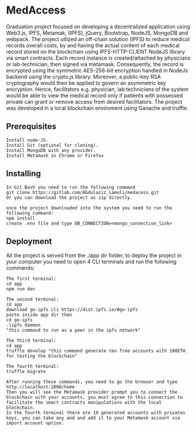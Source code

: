 # MedAccess
Graduation project focused on developing a decentralized application using Web3.js, IPFS, Metamak, (IPFS), jQuery, Bootstrap, NodeJS, MongoDB and webpack. The project utlized an off-chain solution (IPFS) to reduce medical records overall costs, by and having the actual content of each medical record stored on the blockchain using IPFS-HTTP-CLIENT NodeJS library via smart contracts. Each record instance is created/attached by physicians or lab-technician, then signed via metamask. Consequently, the record is encrypted using the symmetric AES-256-bit encryption handled in NodeJs backend using the crypto.js library. Moreover, a public-key RSA cryptography would then be applied to govern an asymmetric key encryption. Hence, facilitators e.g. physician, lab technicians of the system would be able to view the medical record only if patients with possessed private can grant or remove access from desired facilitators. The project was developed in a local blockchain enviroment using Ganache and truffle.

## Prerequisites

```
Install node-JS.
Install Git (optional for cloning).
Install MongoDB with any provider.
Install Metamask in Chrome or Firefox
```

## Installing

```
In Git Bash you need to run the following command
git clone https://gitlab.com/Abdulaziz_Lamoli/medacess.git
Or you can download the project as zip directly.
```

```
once the project downloaded into the system you need to run the following command:
npm install
create .env file and type DB_CONNECTION=<mongo_connection_link>
```

## Deployment


All the project is served from the ./app dir folder, to deploy the project in your computer you need to open 4 CLI terminals and run the following commands:

```
The first terminal:
cd app
npm run dev
```

```
The second terminal:
cd app
download go-ipfs cli https://dist.ipfs.io/#go-ipfs
paste inside app dir then
cd go-ipfs    
.\ipfs daemon
"this command to run as a peer in the ipfs network"
```

```
The third terminal:
cd app
truffle develop "this command generate ten free accounts with 100ETH for testing the blockchain"
```

```
The fourth terminal:
truffle migrate
```

```
After running these commands, you need to go the browser and type 
http://localhost:2000/home
Then you will see the Metamask provider prompt you to connect the blockchain with your accounts, you must agree to this connection to facilitate the smart contracts manipulations with the local blockchain.
In the fourth terminal there are 10 generated accounts with privates keys, you can take any and and add it to your Metamask account via import account option.
```
